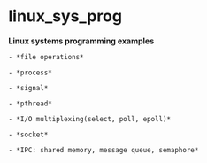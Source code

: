 # linux_sys_prog
**Linux systems programming examples**

	- *file operations*

	- *process*

	- *signal*

	- *pthread*

	- *I/O multiplexing(select, poll, epoll)*

	- *socket*

	- *IPC: shared memory, message queue, semaphore*
